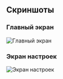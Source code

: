 ## Скриншоты

### Главный экран
![Главный экран](Screenshot_main_page-small.png)



### Экран настроек
![Экран настроек](./screenshots/settings-screen.png)
